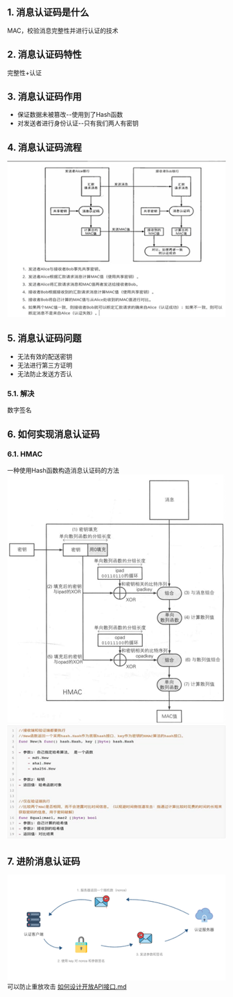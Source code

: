 ## 1. 消息认证码是什么
MAC，校验消息完整性并进行认证的技术

## 2. 消息认证码特性
完整性+认证

## 3. 消息认证码作用
- 保证数据未被篡改--使用到了Hash函数
- 对发送者进行身份认证--只有我们两人有密钥
## 4. 消息认证码流程

![](https://raw.githubusercontent.com/TDoct/images/master/1593952497_20200705203443043_5660.png)


## 5. 消息认证码问题
- 无法有效的配送密钥
- 无法进行第三方证明
- 无法防止发送方否认
### 5.1. 解决
数字签名
## 6. 如何实现消息认证码
### 6.1. HMAC
一种使用Hash函数构造消息认证码的方法
![](https://raw.githubusercontent.com/TDoct/images/master/1593953692_20200705205446827_2087.png)
![](https://raw.githubusercontent.com/TDoct/images/master/1593953600_20200705205308234_3317.png)

## 7. 进阶消息认证码
![](https://raw.githubusercontent.com/TDoct/images/master/1645449828_20220221211743786_32275.png)可以防止重放攻击
[如何设计开放API接口.md](../System_Design/技术组件/如何设计开放API接口.md)